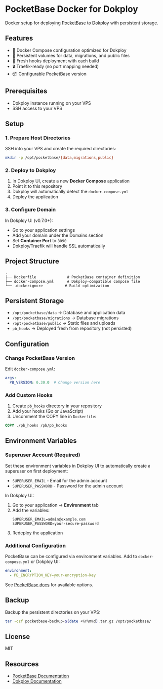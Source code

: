 # PocketBase Docker for Dokploy

Docker setup for deploying [PocketBase](https://pocketbase.io) to [Dokploy](https://dokploy.com) with persistent storage.

## Features

- 🐳 Docker Compose configuration optimized for Dokploy
- 💾 Persistent volumes for data, migrations, and public files
- 🔄 Fresh hooks deployment with each build
- 🔒 Traefik-ready (no port mapping needed)
- 📦 Configurable PocketBase version

## Prerequisites

- Dokploy instance running on your VPS
- SSH access to your VPS

## Setup

### 1. Prepare Host Directories

SSH into your VPS and create the required directories:

```bash
mkdir -p /opt/pocketbase/{data,migrations,public}
```

### 2. Deploy to Dokploy

1. In Dokploy UI, create a new **Docker Compose** application
2. Point it to this repository
3. Dokploy will automatically detect the `docker-compose.yml`
4. Deploy the application

### 3. Configure Domain

In Dokploy UI (v0.7.0+):
- Go to your application settings
- Add your domain under the Domains section
- Set **Container Port** to `8090`
- Dokploy/Traefik will handle SSL automatically

## Project Structure

```
.
├── Dockerfile              # PocketBase container definition
├── docker-compose.yml      # Dokploy-compatible compose file
└── .dockerignore          # Build optimization
```

## Persistent Storage

- `/opt/pocketbase/data` → Database and application data
- `/opt/pocketbase/migrations` → Database migrations
- `/opt/pocketbase/public` → Static files and uploads
- `pb_hooks` → Deployed fresh from repository (not persisted)

## Configuration

### Change PocketBase Version

Edit `docker-compose.yml`:

```yaml
args:
  PB_VERSION: 0.30.0  # Change version here
```

### Add Custom Hooks

1. Create `pb_hooks` directory in your repository
2. Add your hooks (Go or JavaScript)
3. Uncomment the COPY line in `Dockerfile`:

```dockerfile
COPY ./pb_hooks /pb/pb_hooks
```

## Environment Variables

### Superuser Account (Required)

Set these environment variables in Dokploy UI to automatically create a superuser on first deployment:

- `SUPERUSER_EMAIL` - Email for the admin account
- `SUPERUSER_PASSWORD` - Password for the admin account

In Dokploy UI:
1. Go to your application → **Environment** tab
2. Add the variables:
   ```
   SUPERUSER_EMAIL=admin@example.com
   SUPERUSER_PASSWORD=your-secure-password
   ```
3. Redeploy the application

### Additional Configuration

PocketBase can be configured via environment variables. Add to `docker-compose.yml` or Dokploy UI:

```yaml
environment:
  - PB_ENCRYPTION_KEY=your-encryption-key
```

See [PocketBase docs](https://pocketbase.io/docs/going-to-production/) for available options.

## Backup

Backup the persistent directories on your VPS:

```bash
tar -czf pocketbase-backup-$(date +%Y%m%d).tar.gz /opt/pocketbase/
```

## License

MIT

## Resources

- [PocketBase Documentation](https://pocketbase.io/docs/)
- [Dokploy Documentation](https://docs.dokploy.com/)
